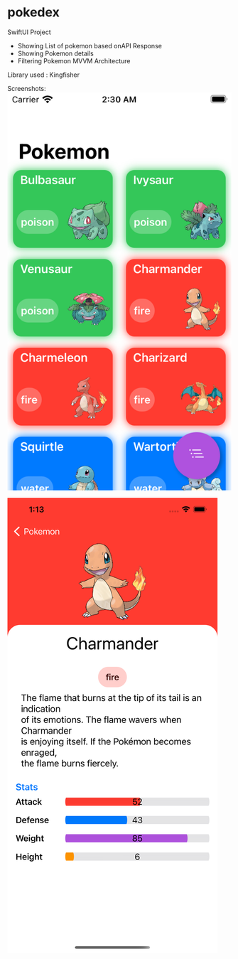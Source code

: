 # pokedex

SwiftUI Project 
 - Showing List of pokemon based onAPI Response
 - Showing Pokemon details
 - Filtering Pokemon
MVVM Architecture

Library used : Kingfisher  

Screenshots: 
![Image of listUI](https://github.com/wassim93/pokedex/blob/main/Simulator%20Screen%20Shot%20-%20iPod%20touch%20(7th%20generation)%20-%202021-09-07%20at%2002.30.16.png?raw=true)

![Image of detailUI](https://github.com/wassim93/pokedex/blob/main/Simulator%20Screen%20Shot%20-%20iPhone%2011%20Pro%20Max%20-%202021-09-07%20at%2001.13.08.png?raw=true)

